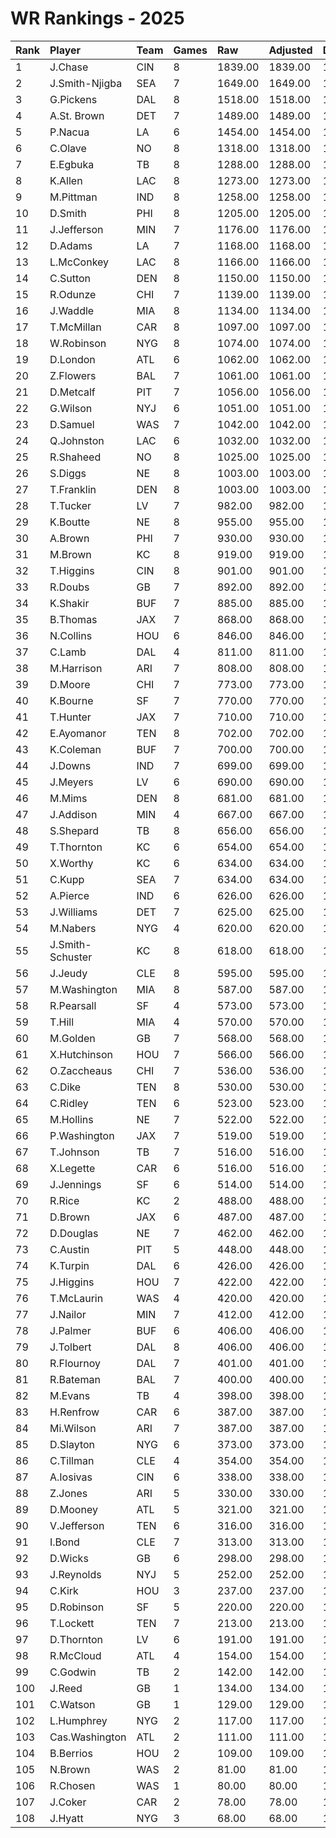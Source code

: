 # WR Rankings - 2025

| Rank | Player           | Team | Games | Raw     | Adjusted | Difficulty | Avg/Game | Typical | Consistency | Trend    |
| :----| :----------------| :----| :-----| :-------| :--------| :----------| :--------| :-------| :-----------| :--------|
| 1    | J.Chase          | CIN  | 8     | 1839.00 | 1839.00  | 1.000      | 229.88   | 247.50  | 3/1/4       | +162.0%  |
| 2    | J.Smith-Njigba   | SEA  | 7     | 1649.00 | 1649.00  | 1.000      | 235.57   | 238.00  | 3/1/3       | +51.1%   |
| 3    | G.Pickens        | DAL  | 8     | 1518.00 | 1518.00  | 1.000      | 189.75   | 229.00  | 6/0/2       | +107.3%  |
| 4    | A.St. Brown      | DET  | 7     | 1489.00 | 1489.00  | 1.000      | 212.71   | 199.50  | 2/2/3       | +80.0%   |
| 5    | P.Nacua          | LA   | 6     | 1454.00 | 1454.00  | 1.000      | 242.33   | 263.50  | 2/2/2       | +63.9%   |
| 6    | C.Olave          | NO   | 8     | 1318.00 | 1318.00  | 1.000      | 164.75   | 163.50  | 4/1/3       | +43.6%   |
| 7    | E.Egbuka         | TB   | 8     | 1288.00 | 1288.00  | 1.000      | 161.00   | 177.50  | 5/0/3       | +125.3%  |
| 8    | K.Allen          | LAC  | 8     | 1273.00 | 1273.00  | 1.000      | 159.12   | 151.00  | 4/0/4       | +123.1%  |
| 9    | M.Pittman        | IND  | 8     | 1258.00 | 1258.00  | 1.000      | 157.25   | 174.50  | 4/0/4       | +85.9%   |
| 10   | D.Smith          | PHI  | 8     | 1205.00 | 1205.00  | 1.000      | 150.62   | 152.00  | 4/1/3       | +203.0%  |
| 11   | J.Jefferson      | MIN  | 7     | 1176.00 | 1176.00  | 1.000      | 168.00   | 174.00  | 5/0/2       | +41.2%   |
| 12   | D.Adams          | LA   | 7     | 1168.00 | 1168.00  | 1.000      | 166.86   | 175.00  | 5/0/2       | +69.0%   |
| 13   | L.McConkey       | LAC  | 8     | 1166.00 | 1166.00  | 1.000      | 145.75   | 159.50  | 5/0/3       | +104.4%  |
| 14   | C.Sutton         | DEN  | 8     | 1150.00 | 1150.00  | 1.000      | 143.75   | 155.00  | 3/0/5       | +136.3%  |
| 15   | R.Odunze         | CHI  | 7     | 1139.00 | 1139.00  | 1.000      | 162.71   | 132.50  | 2/0/5       | +124.7%  |
| 16   | J.Waddle         | MIA  | 8     | 1134.00 | 1134.00  | 1.000      | 141.75   | 148.50  | 3/1/4       | +124.9%  |
| 17   | T.McMillan       | CAR  | 8     | 1097.00 | 1097.00  | 1.000      | 137.12   | 148.00  | 4/1/3       | +60.6%   |
| 18   | W.Robinson       | NYG  | 8     | 1074.00 | 1074.00  | 1.000      | 134.25   | 143.50  | 5/0/3       | +184.9%  |
| 19   | D.London         | ATL  | 6     | 1062.00 | 1062.00  | 1.000      | 177.00   | 179.00  | 4/0/2       | +144.8%  |
| 20   | Z.Flowers        | BAL  | 7     | 1061.00 | 1061.00  | 1.000      | 151.57   | 147.50  | 3/1/3       | +100.3%  |
| 21   | D.Metcalf        | PIT  | 7     | 1056.00 | 1056.00  | 1.000      | 150.86   | 158.00  | 4/0/3       | +73.3%   |
| 22   | G.Wilson         | NYJ  | 6     | 1051.00 | 1051.00  | 1.000      | 175.17   | 167.00  | 2/0/4       | +87.2%   |
| 23   | D.Samuel         | WAS  | 7     | 1042.00 | 1042.00  | 1.000      | 148.86   | 149.00  | 3/0/4       | +249.7%  |
| 24   | Q.Johnston       | LAC  | 6     | 1032.00 | 1032.00  | 1.000      | 172.00   | 177.00  | 4/0/2       | +75.9%   |
| 25   | R.Shaheed        | NO   | 8     | 1025.00 | 1025.00  | 1.000      | 128.12   | 141.00  | 5/0/3       | +74.1%   |
| 26   | S.Diggs          | NE   | 8     | 1003.00 | 1003.00  | 1.000      | 125.38   | 124.50  | 4/1/3       | +135.5%  |
| 27   | T.Franklin       | DEN  | 8     | 1003.00 | 1003.00  | 1.000      | 125.38   | 159.00  | 6/0/2       | +179.9%  |
| 28   | T.Tucker         | LV   | 7     | 982.00  | 982.00   | 1.000      | 140.29   | 99.50   | 3/0/4       | +174.1%  |
| 29   | K.Boutte         | NE   | 8     | 955.00  | 955.00   | 1.000      | 119.38   | 125.50  | 4/1/3       | +196.3%  |
| 30   | A.Brown          | PHI  | 7     | 930.00  | 930.00   | 1.000      | 132.86   | 143.50  | 4/0/3       | +260.9%  |
| 31   | M.Brown          | KC   | 8     | 919.00  | 919.00   | 1.000      | 114.88   | 140.50  | 6/0/2       | +137.9%  |
| 32   | T.Higgins        | CIN  | 8     | 901.00  | 901.00   | 1.000      | 112.62   | 114.00  | 4/1/3       | +121.8%  |
| 33   | R.Doubs          | GB   | 7     | 892.00  | 892.00   | 1.000      | 127.43   | 115.00  | 3/1/3       | +117.1%  |
| 34   | K.Shakir         | BUF  | 7     | 885.00  | 885.00   | 1.000      | 126.43   | 123.00  | 2/1/4       | +118.7%  |
| 35   | B.Thomas         | JAX  | 7     | 868.00  | 868.00   | 1.000      | 124.00   | 109.50  | 3/0/4       | +68.8%   |
| 36   | N.Collins        | HOU  | 6     | 846.00  | 846.00   | 1.000      | 141.00   | 124.50  | 2/1/3       | +100.0%  |
| 37   | C.Lamb           | DAL  | 4     | 811.00  | 811.00   | 1.000      | 202.75   | 214.50  | 1/3/0       | N/A      |
| 38   | M.Harrison       | ARI  | 7     | 808.00  | 808.00   | 1.000      | 115.43   | 118.50  | 4/0/3       | +131.1%  |
| 39   | D.Moore          | CHI  | 7     | 773.00  | 773.00   | 1.000      | 110.43   | 114.00  | 4/0/3       | +35.1%   |
| 40   | K.Bourne         | SF   | 7     | 770.00  | 770.00   | 1.000      | 110.00   | 123.00  | 5/0/2       | +243.5%  |
| 41   | T.Hunter         | JAX  | 7     | 710.00  | 710.00   | 1.000      | 101.43   | 84.50   | 3/1/3       | +143.9%  |
| 42   | E.Ayomanor       | TEN  | 8     | 702.00  | 702.00   | 1.000      | 87.75    | 97.50   | 5/0/3       | +116.2%  |
| 43   | K.Coleman        | BUF  | 7     | 700.00  | 700.00   | 1.000      | 100.00   | 91.00   | 5/0/2       | +137.5%  |
| 44   | J.Downs          | IND  | 7     | 699.00  | 699.00   | 1.000      | 99.86    | 92.50   | 3/0/4       | +138.9%  |
| 45   | J.Meyers         | LV   | 6     | 690.00  | 690.00   | 1.000      | 115.00   | 117.50  | 4/0/2       | +78.2%   |
| 46   | M.Mims           | DEN  | 8     | 681.00  | 681.00   | 1.000      | 85.12    | 109.00  | 6/0/2       | +239.4%  |
| 47   | J.Addison        | MIN  | 4     | 667.00  | 667.00   | 1.000      | 166.75   | 192.50  | 3/0/1       | N/A      |
| 48   | S.Shepard        | TB   | 8     | 656.00  | 656.00   | 1.000      | 82.00    | 97.50   | 5/1/2       | +89.0%   |
| 49   | T.Thornton       | KC   | 6     | 654.00  | 654.00   | 1.000      | 109.00   | 104.50  | 3/0/3       | +132.0%  |
| 50   | X.Worthy         | KC   | 6     | 634.00  | 634.00   | 1.000      | 105.67   | 108.00  | 2/1/3       | +117.0%  |
| 51   | C.Kupp           | SEA  | 7     | 634.00  | 634.00   | 1.000      | 90.57    | 88.50   | 4/0/3       | +167.1%  |
| 52   | A.Pierce         | IND  | 6     | 626.00  | 626.00   | 1.000      | 104.33   | 95.50   | 2/1/3       | +73.4%   |
| 53   | J.Williams       | DET  | 7     | 625.00  | 625.00   | 1.000      | 89.29    | 104.50  | 5/0/2       | +303.3%  |
| 54   | M.Nabers         | NYG  | 4     | 620.00  | 620.00   | 1.000      | 155.00   | 214.00  | 3/0/1       | INACTIVE |
| 55   | J.Smith-Schuster | KC   | 8     | 618.00  | 618.00   | 1.000      | 77.25    | 80.50   | 4/0/4       | +137.7%  |
| 56   | J.Jeudy          | CLE  | 8     | 595.00  | 595.00   | 1.000      | 74.38    | 83.50   | 4/0/4       | +234.3%  |
| 57   | M.Washington     | MIA  | 8     | 587.00  | 587.00   | 1.000      | 73.38    | 73.00   | 4/1/3       | +79.5%   |
| 58   | R.Pearsall       | SF   | 4     | 573.00  | 573.00   | 1.000      | 143.25   | 159.50  | 2/1/1       | INACTIVE |
| 59   | T.Hill           | MIA  | 4     | 570.00  | 570.00   | 1.000      | 142.50   | 155.50  | 2/0/2       | INACTIVE |
| 60   | M.Golden         | GB   | 7     | 568.00  | 568.00   | 1.000      | 81.14    | 80.50   | 3/1/3       | +242.6%  |
| 61   | X.Hutchinson     | HOU  | 7     | 566.00  | 566.00   | 1.000      | 80.86    | 96.50   | 5/0/2       | +167.3%  |
| 62   | O.Zaccheaus      | CHI  | 7     | 536.00  | 536.00   | 1.000      | 76.57    | 77.00   | 3/1/3       | +81.1%   |
| 63   | C.Dike           | TEN  | 8     | 530.00  | 530.00   | 1.000      | 66.25    | 99.50   | 6/0/2       | +376.1%  |
| 64   | C.Ridley         | TEN  | 6     | 523.00  | 523.00   | 1.000      | 87.17    | 77.00   | 3/0/3       | +173.6%  |
| 65   | M.Hollins        | NE   | 7     | 522.00  | 522.00   | 1.000      | 74.57    | 65.50   | 2/1/4       | +115.0%  |
| 66   | P.Washington     | JAX  | 7     | 519.00  | 519.00   | 1.000      | 74.14    | 69.50   | 3/0/4       | +423.8%  |
| 67   | T.Johnson        | TB   | 7     | 516.00  | 516.00   | 1.000      | 73.71    | 57.50   | 3/0/4       | +997.7%  |
| 68   | X.Legette        | CAR  | 6     | 516.00  | 516.00   | 1.000      | 86.00    | 69.50   | 4/0/2       | +277.8%  |
| 69   | J.Jennings       | SF   | 6     | 514.00  | 514.00   | 1.000      | 85.67    | 72.50   | 3/0/3       | +217.9%  |
| 70   | R.Rice           | KC   | 2     | 488.00  | 488.00   | 1.000      | 244.00   | 244.00  | 1/0/1       | N/A      |
| 71   | D.Brown          | JAX  | 6     | 487.00  | 487.00   | 1.000      | 81.17    | 71.50   | 3/0/3       | +177.5%  |
| 72   | D.Douglas        | NE   | 7     | 462.00  | 462.00   | 1.000      | 66.00    | 65.00   | 4/1/2       | +175.0%  |
| 73   | C.Austin         | PIT  | 5     | 448.00  | 448.00   | 1.000      | 89.60    | 82.50   | 3/0/2       | N/A      |
| 74   | K.Turpin         | DAL  | 6     | 426.00  | 426.00   | 1.000      | 71.00    | 62.00   | 3/0/3       | +209.6%  |
| 75   | J.Higgins        | HOU  | 7     | 422.00  | 422.00   | 1.000      | 60.29    | 50.50   | 3/0/4       | +319.5%  |
| 76   | T.McLaurin       | WAS  | 4     | 420.00  | 420.00   | 1.000      | 105.00   | 125.00  | 3/0/1       | N/A      |
| 77   | J.Nailor         | MIN  | 7     | 412.00  | 412.00   | 1.000      | 58.86    | 60.50   | 2/0/5       | +98.5%   |
| 78   | J.Palmer         | BUF  | 6     | 406.00  | 406.00   | 1.000      | 67.67    | 66.00   | 3/0/3       | +127.4%  |
| 79   | J.Tolbert        | DAL  | 8     | 406.00  | 406.00   | 1.000      | 50.75    | 65.00   | 5/1/2       | +415.2%  |
| 80   | R.Flournoy       | DAL  | 7     | 401.00  | 401.00   | 1.000      | 57.29    | 39.00   | 3/0/4       | +1257.1% |
| 81   | R.Bateman        | BAL  | 7     | 400.00  | 400.00   | 1.000      | 57.14    | 49.00   | 5/0/2       | +279.5%  |
| 82   | M.Evans          | TB   | 4     | 398.00  | 398.00   | 1.000      | 99.50    | 128.50  | 2/1/1       | N/A      |
| 83   | H.Renfrow        | CAR  | 6     | 387.00  | 387.00   | 1.000      | 64.50    | 34.50   | 3/1/2       | +302.6%  |
| 84   | Mi.Wilson        | ARI  | 7     | 387.00  | 387.00   | 1.000      | 55.29    | 50.50   | 3/0/4       | +154.8%  |
| 85   | D.Slayton        | NYG  | 6     | 373.00  | 373.00   | 1.000      | 62.17    | 68.50   | 2/0/4       | +80.5%   |
| 86   | C.Tillman        | CLE  | 4     | 354.00  | 354.00   | 1.000      | 88.50    | 112.50  | 2/1/1       | INACTIVE |
| 87   | A.Iosivas        | CIN  | 6     | 338.00  | 338.00   | 1.000      | 56.33    | 55.00   | 4/0/2       | +289.9%  |
| 88   | Z.Jones          | ARI  | 5     | 330.00  | 330.00   | 1.000      | 66.00    | 61.00   | 3/0/2       | N/A      |
| 89   | D.Mooney         | ATL  | 5     | 321.00  | 321.00   | 1.000      | 64.20    | 69.00   | 3/0/2       | N/A      |
| 90   | V.Jefferson      | TEN  | 6     | 316.00  | 316.00   | 1.000      | 52.67    | 52.00   | 4/0/2       | +264.7%  |
| 91   | I.Bond           | CLE  | 7     | 313.00  | 313.00   | 1.000      | 44.71    | 41.00   | 3/1/3       | +197.6%  |
| 92   | D.Wicks          | GB   | 6     | 298.00  | 298.00   | 1.000      | 49.67    | 44.50   | 2/0/4       | +89.3%   |
| 93   | J.Reynolds       | NYJ  | 5     | 252.00  | 252.00   | 1.000      | 50.40    | 54.00   | 2/0/3       | N/A      |
| 94   | C.Kirk           | HOU  | 3     | 237.00  | 237.00   | 1.000      | 79.00    | 79.00   | 2/0/1       | INACTIVE |
| 95   | D.Robinson       | SF   | 5     | 220.00  | 220.00   | 1.000      | 44.00    | 49.50   | 3/0/2       | N/A      |
| 96   | T.Lockett        | TEN  | 7     | 213.00  | 213.00   | 1.000      | 30.43    | 26.00   | 3/1/3       | +324.2%  |
| 97   | D.Thornton       | LV   | 6     | 191.00  | 191.00   | 1.000      | 31.83    | 31.50   | 3/0/3       | +709.5%  |
| 98   | R.McCloud        | ATL  | 4     | 154.00  | 154.00   | 1.000      | 38.50    | 48.50   | 2/0/2       | INACTIVE |
| 99   | C.Godwin         | TB   | 2     | 142.00  | 142.00   | 1.000      | 71.00    | 71.00   | 1/0/1       | INACTIVE |
| 100  | J.Reed           | GB   | 1     | 134.00  | 134.00   | 1.000      | 134.00   | 134.00  | 0/1/0       | INACTIVE |
| 101  | C.Watson         | GB   | 1     | 129.00  | 129.00   | 1.000      | 129.00   | 129.00  | 0/1/0       | N/A      |
| 102  | L.Humphrey       | NYG  | 2     | 117.00  | 117.00   | 1.000      | 58.50    | 58.50   | 1/0/1       | N/A      |
| 103  | Cas.Washington   | ATL  | 2     | 111.00  | 111.00   | 1.000      | 55.50    | 55.50   | 1/0/1       | INACTIVE |
| 104  | B.Berrios        | HOU  | 2     | 109.00  | 109.00   | 1.000      | 54.50    | 54.50   | 1/0/1       | N/A      |
| 105  | N.Brown          | WAS  | 2     | 81.00   | 81.00    | 1.000      | 40.50    | 40.50   | 1/0/1       | INACTIVE |
| 106  | R.Chosen         | WAS  | 1     | 80.00   | 80.00    | 1.000      | 80.00    | 80.00   | 0/1/0       | N/A      |
| 107  | J.Coker          | CAR  | 2     | 78.00   | 78.00    | 1.000      | 39.00    | 39.00   | 1/0/1       | N/A      |
| 108  | J.Hyatt          | NYG  | 3     | 68.00   | 68.00    | 1.000      | 22.67    | 22.67   | 2/0/1       | N/A      |

